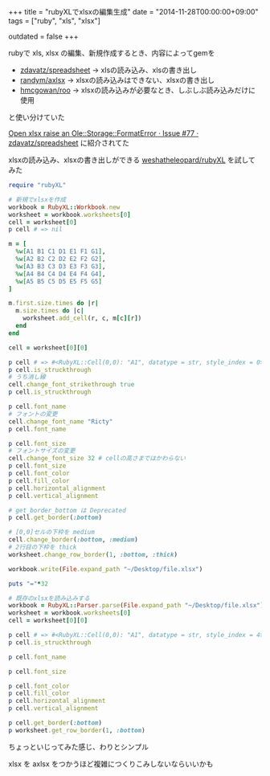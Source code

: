 +++
title = "rubyXLでxlsxの編集生成"
date = "2014-11-28T00:00:00+09:00"
tags = ["ruby", "xls", "xlsx"]

outdated = false
+++

rubyで xls, xlsx の編集、新規作成するとき、内容によってgemを

- [zdavatz/spreadsheet](https://github.com/zdavatz/spreadsheet) -> xlsの読み込み、xlsの書き出し
- [randym/axlsx](https://github.com/randym/axlsx) -> xlsxの読み込みはできない、xlsxの書き出し
- [hmcgowan/roo](https://github.com/hmcgowan/roo) -> xlsxの読み込みが必要なとき、しぶしぶ読み込みだけに使用

と使い分けていた

[Open xlsx raise an Ole::Storage::FormatError · Issue #77 · zdavatz/spreadsheet](https://github.com/zdavatz/spreadsheet/issues/77#issuecomment-32007452) に紹介されてた

xlsxの読み込み、xlsxの書き出しができる [weshatheleopard/rubyXL](https://github.com/weshatheleopard/rubyXL) を試してみた

```ruby
require "rubyXL"

# 新規でxlsxを作成
workbook = RubyXL::Workbook.new
worksheet = workbook.worksheets[0]
cell = worksheet[0]
p cell # => nil

m = [
  %w[A1 B1 C1 D1 E1 F1 G1],
  %w[A2 B2 C2 D2 E2 F2 G2],
  %w[A3 B3 C3 D3 E3 F3 G3],
  %w[A4 B4 C4 D4 E4 F4 G4],
  %w[A5 B5 C5 D5 E5 F5 G5]
]

m.first.size.times do |r|
  m.size.times do |c|
    worksheet.add_cell(r, c, m[c][r])
  end
end

cell = worksheet[0][0]

p cell # => #<RubyXL::Cell(0,0): "A1", datatype = str, style_index = 0>
p cell.is_struckthrough
# うち消し線
cell.change_font_strikethrough true
p cell.is_struckthrough

p cell.font_name
# フォントの変更
cell.change_font_name "Ricty"
p cell.font_name

p cell.font_size
# フォントサイズの変更
cell.change_font_size 32 # cellの高さまではかわらない
p cell.font_size
p cell.font_color
p cell.fill_color
p cell.horizontal_alignment
p cell.vertical_alignment

# get_border_bottom は Deprecated
p cell.get_border(:bottom)

# [0,0]セルの下枠を medium
cell.change_border(:bottom, :medium)
# 2行目の下枠を thick
worksheet.change_row_border(1, :bottom, :thick)

workbook.write(File.expand_path "~/Desktop/file.xlsx")

puts "="*32

# 既存のxlsxを読み込みする
workbook = RubyXL::Parser.parse(File.expand_path "~/Desktop/file.xlsx")
worksheet = workbook.worksheets[0]
cell = worksheet[0][0]

p cell # => #<RubyXL::Cell(0,0): "A1", datatype = str, style_index = 4>
p cell.is_struckthrough

p cell.font_name

p cell.font_size

p cell.font_color
p cell.fill_color
p cell.horizontal_alignment
p cell.vertical_alignment

p cell.get_border(:bottom) 
p worksheet.get_row_border(1, :bottom) 
```

ちょっといじってみた感じ、わりとシンプル

xlsx を axlsx をつかうほど複雑につくりこみしないならいいかも